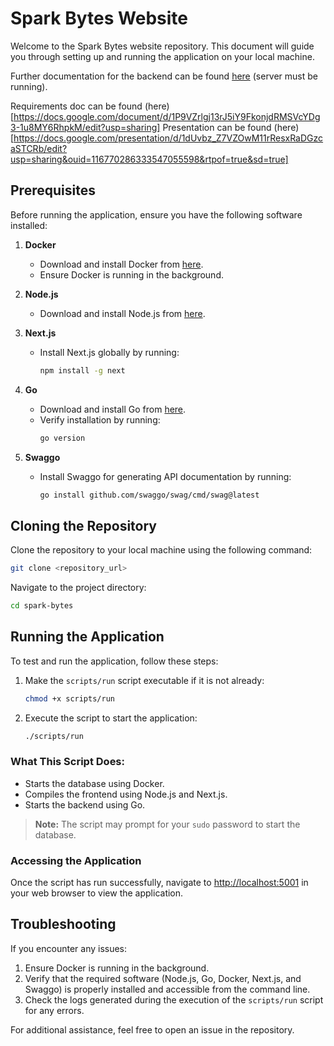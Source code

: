 # Spark Bytes Website

Welcome to the Spark Bytes website repository. This document will guide you through setting up and running the application on your local machine. 

Further documentation for the backend can be found [here](http://localhost:5001/docs/index.html) (server must be running).

Requirements doc can be found (here)[https://docs.google.com/document/d/1P9VZrlgj13rJ5iY9FkonjdRMSVcYDg3-1u8MY6RhpkM/edit?usp=sharing]
Presentation can be found (here)[https://docs.google.com/presentation/d/1dUvbz_Z7VZOwM11rResxRaDGzcaSTCRb/edit?usp=sharing&ouid=116770286333547055598&rtpof=true&sd=true]
## Prerequisites

Before running the application, ensure you have the following software installed:

1. **Docker**
   - Download and install Docker from [here](https://www.docker.com/products/docker-desktop).
   - Ensure Docker is running in the background.

2. **Node.js**
   - Download and install Node.js from [here](https://nodejs.org/).

3. **Next.js**
   - Install Next.js globally by running:
     ```bash
     npm install -g next
     ```

4. **Go**
   - Download and install Go from [here](https://golang.org/dl/).
   - Verify installation by running:
     ```bash
     go version
     ```

5. **Swaggo**
   - Install Swaggo for generating API documentation by running:
     ```bash
     go install github.com/swaggo/swag/cmd/swag@latest
     ```

## Cloning the Repository

Clone the repository to your local machine using the following command:
```bash
git clone <repository_url>
```

Navigate to the project directory:
```bash
cd spark-bytes
```

## Running the Application

To test and run the application, follow these steps:

1. Make the `scripts/run` script executable if it is not already:
   ```bash
   chmod +x scripts/run
   ```

2. Execute the script to start the application:
   ```bash
   ./scripts/run
   ```

### What This Script Does:
- Starts the database using Docker.
- Compiles the frontend using Node.js and Next.js.
- Starts the backend using Go.

> **Note:** The script may prompt for your `sudo` password to start the database.

### Accessing the Application

Once the script has run successfully, navigate to [http://localhost:5001](http://localhost:5001) in your web browser to view the application.

## Troubleshooting

If you encounter any issues:

1. Ensure Docker is running in the background.
2. Verify that the required software (Node.js, Go, Docker, Next.js, and Swaggo) is properly installed and accessible from the command line.
3. Check the logs generated during the execution of the `scripts/run` script for any errors.

For additional assistance, feel free to open an issue in the repository.

